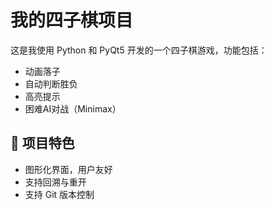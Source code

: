 # 我的四子棋项目

这是我使用 Python 和 PyQt5 开发的一个四子棋游戏，功能包括：

- 动画落子
- 自动判断胜负
- 高亮提示
- 困难AI对战（Minimax）

## 🎯 项目特色

- 图形化界面，用户友好
- 支持回溯与重开
- 支持 Git 版本控制
